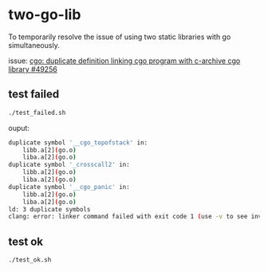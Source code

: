 # two-go-lib

To temporarily resolve the issue of using two static libraries with go simultaneously.

issue: [cgo: duplicate definition linking cgo program with c-archive cgo library #49256](https://github.com/golang/go/issues/49256)

## test failed

```bash
./test_failed.sh 
```

ouput:

```bash
duplicate symbol '__cgo_topofstack' in:
    libb.a[2](go.o)
    liba.a[2](go.o)
duplicate symbol '_crosscall2' in:
    libb.a[2](go.o)
    liba.a[2](go.o)
duplicate symbol '__cgo_panic' in:
    libb.a[2](go.o)
    liba.a[2](go.o)
ld: 3 duplicate symbols
clang: error: linker command failed with exit code 1 (use -v to see invocation)
```

## test ok

```bash
./test_ok.sh 
```
